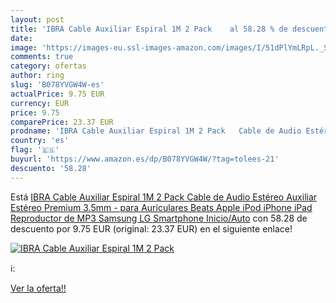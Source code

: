 ```yaml
---
layout: post
title: 'IBRA Cable Auxiliar Espiral 1M 2 Pack    al 58.28 % de descuento'
date: 
image: 'https://images-eu.ssl-images-amazon.com/images/I/51dPlYmLRpL._SL200_.jpg'
comments: true
category: ofertas
author: ring
slug: 'B078YVGW4W-es'
actualPrice: 9.75 EUR
currency: EUR
price: 9.75
comparePrice: 23.37 EUR
prodname: 'IBRA Cable Auxiliar Espiral 1M 2 Pack   Cable de Audio Estéreo Auxiliar Estéreo Premium 3.5mm - para Auriculares Beats Apple iPod iPhone iPad Reproductor de MP3 Samsung LG Smartphone Inicio/Auto'
country: 'es'
flag: '🇪🇸'
buyurl: 'https://www.amazon.es/dp/B078YVGW4W/?tag=tolees-21'
descuento: '58.28'
---
```


Está [IBRA Cable Auxiliar Espiral 1M 2 Pack   Cable de Audio Estéreo Auxiliar Estéreo Premium 3.5mm - para Auriculares Beats Apple iPod iPhone iPad Reproductor de MP3 Samsung LG Smartphone Inicio/Auto](https://www.amazon.es/dp/B078YVGW4W/?tag=tolees-21) con 58.28 de descuento por 9.75 EUR (original: 23.37 EUR) en el siguiente enlace!

[![IBRA Cable Auxiliar Espiral 1M 2 Pack   ](https://images-eu.ssl-images-amazon.com/images/I/51dPlYmLRpL._SL200_.jpg)](https://www.amazon.es/dp/B078YVGW4W/?tag=tolees-21)

ℹ️:


[Ver la oferta!!](https://www.amazon.es/dp/B078YVGW4W/?tag=tolees-21)
